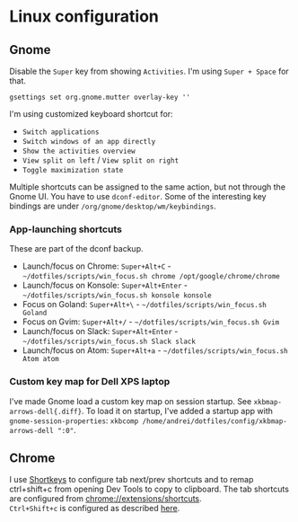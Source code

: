 # Linux configuration

## Gnome

Disable the `Super` key from showing `Activities`. I'm using `Super + Space` for that. 
```
gsettings set org.gnome.mutter overlay-key ''
```

I'm using customized keyboard shortcut for:
- `Switch applications`
- `Switch windows of an app directly`
- `Show the activities overview`
- `View split on left` / `View split on right`
- `Toggle maximization state`

Multiple shortcuts can be assigned to the same action, but not through the Gnome UI. You have to use `dconf-editor`. Some of the interesting key bindings are under `/org/gnome/desktop/wm/keybindings`.

### App-launching shortcuts

These are part of the dconf backup.

- Launch/focus on Chrome: `Super+Alt+C` - `~/dotfiles/scripts/win_focus.sh chrome /opt/google/chrome/chrome`
- Launch/focus on Konsole: `Super+Alt+Enter` - `~/dotfiles/scripts/win_focus.sh konsole konsole`
- Focus on Goland: `Super+Alt+\` - `~/dotfiles/scripts/win_focus.sh Goland`
- Focus on Gvim: `Super+Alt+/` - `~/dotfiles/scripts/win_focus.sh Gvim`
- Launch/focus on Slack: `Super+Alt+Enter` - `~/dotfiles/scripts/win_focus.sh Slack slack`
- Launch/focus on Atom: `Super+Alt+a` - `~/dotfiles/scripts/win_focus.sh Atom atom`

### Custom key map for Dell XPS laptop

I've made Gnome load a custom key map on session startup. See `xkbmap-arrows-dell{.diff}`.
To load it on startup, I've added a startup app with `gnome-session-properties`: `xkbcomp /home/andrei/dotfiles/config/xkbmap-arrows-dell ":0"`.

## Chrome
I use [Shortkeys](https://chrome.google.com/webstore/detail/shortkeys-custom-keyboard/logpjaacgmcbpdkdchjiaagddngobkck) to configure tab next/prev shortcuts and to remap ctrl+shift+c from opening Dev Tools to copy to clipboard.
The tab shortcuts are configured from [chrome://extensions/shortcuts](chrome://extensions/shortcuts).  
`Ctrl+Shift+c` is configured as described [here](https://askubuntu.com/questions/604434/chrome-disable-or-change-keyboard-shortcut-ctrlshiftc-developer-tools-console/991632#991632?newreg=9711ffc8ba2b4e349e87efa4b2fd3542).

